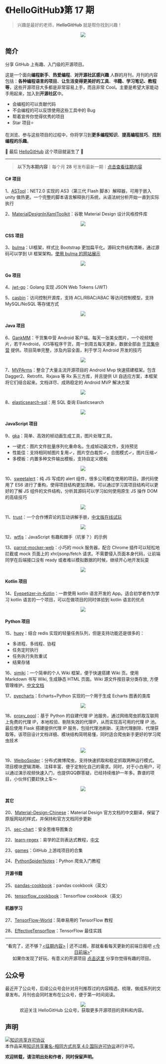 # 《HelloGitHub》第 17 期
>兴趣是最好的老师，**HelloGitHub** 就是帮你找到兴趣！
<p align="center">
    <img src='https://raw.githubusercontent.com/521xueweihan/img/master/hellogithub/01/img/hello-github.jpg' style="max-width:100%;"></img>
</p>

## 简介
分享 GitHub 上有趣、入门级的开源项目。

这是一个面向**编程新手**、**热爱编程**、**对开源社区感兴趣** 人群的月刊，月刊的内容包括：**各种编程语言的项目**、**让生活变得更美好的工具**、**书籍、学习笔记、教程等**，这些开源项目大多都是非常容易上手，而且非常 Cool。主要是希望大家能动手用起来，加入到**开源社区**中。
- 会编程的可以贡献代码
- 不会编程的可以反馈使用这些工具中的 Bug
- 帮着宣传你觉得优秀的项目
- Star 项目⭐️

在浏览、参与这些项目的过程中，你将学习到**更多编程知识**、**提高编程技巧**、**找到编程的乐趣**。

🎉 最后 [HelloGitHub](https://hellogithub.com) 这个项目就诞生了 🎉

---
> **以下为本期内容**｜每个月 **28** 号发布最新一期｜[点击查看往期内容](https://github.com/521xueweihan/HelloGitHub#内容)

#### C# 项目
1、[ASTool](https://github.com/asheigithub/ASTool)：NET2.0 实现的 AS3（第三代 Flash 脚本）解释器，可用于嵌入 unity 做热更。一个完整的脚本语言解释执行系统，从语法树分析开始一直到实际执行

2、[MaterialDesignInXamlToolkit](https://github.com/ButchersBoy/MaterialDesignInXamlToolkit)：谷歌 Material Design 设计风格控件库

<p align="center"><img src='https://raw.githubusercontent.com/521xueweihan/img/master/hellogithub/17/img/MaterialDesignInXamlToolkit-show-min.png' style="max-width:80%; max-height=80%;"></img></p>

#### CSS 项目
3、[bulma](https://github.com/jgthms/bulma)：UI框架，样式比 Bootstrap 更加扁平化。源码文件结构清晰，通过源码可以学到 UI 框架架构。[使用 bulma 的网站展示](http://bulma.io/expo/)

<p align="center"><img src='https://raw.githubusercontent.com/521xueweihan/img/master/hellogithub/17/img/bulma-show-min.png' style="max-width:80%; max-height=80%;"></img></p>

#### Go 项目
4、[jwt-go](https://github.com/dgrijalva/jwt-go)：Golang 实现 JSON Web Tokens (JWT)

5、[casbin](https://github.com/casbin/casbin)：访问控制开源库，支持 ACL/RBAC/ABAC 等访问控制模型，支持 MySQL/NoSQL 等存储方式

<p align="center"><img src='https://raw.githubusercontent.com/521xueweihan/img/master/hellogithub/17/img/casbin-show-min.png' style="max-width:80%; max-height=80%;"></img></p>

#### Java 项目
6、[GankMM](https://github.com/maning0303/GankMM)：干货集中营 Android 客户端。每天一张美女图片，一个视频短片，若干Android，iOS等程序干货，周一到周五每天更新，数据全部由 [干货集中营](http://gank.io/) 提供。项目简单完整，涉及内容全面，利于学习 Android 开发的技巧

<p align="center"><img src='https://raw.githubusercontent.com/521xueweihan/img/master/hellogithub/17/img/GankMM.gif' style="max-width:80%; max-height=80%;"></img></p>

7、[MVPArms](https://github.com/JessYanCoding/MVPArms)：整合了大量主流开源项目的 Android Mvp 快速搭建框架。包含 Dagger2、Retrofit、Rxjava 等 Rx 系三方库，并且提供 UI 自适应方案，本框架将它们结合起来。文档详尽、成熟稳定的 Android MVP 解决方案

<p align="center"><img src='https://raw.githubusercontent.com/521xueweihan/img/master/hellogithub/17/img/MVPArms-show-min.png' style="max-width:80%; max-height=80%;"></img></p>

8、[elasticsearch-sql](https://github.com/NLPchina/elasticsearch-sql)：用 SQL 查询 Elasticsearch

<p align="center"><img src='https://raw.githubusercontent.com/521xueweihan/img/master/hellogithub/17/img/elasticsearch-sql-show-min.png' style="max-width:80%; max-height=80%;"></img></p>

#### JavaScript 项目
9、[gka](https://github.com/gkajs/gka)：简单、高效的帧动画生成工具，图片处理工具。
- 一键式：图片文件批量序列化重命名，生成帧动画文件，支持预览
- 性能佳：支持相同帧图片复用✓，图片空白裁剪✓，合图模式✓，图片压缩✓
- 多模板：内置多种文件输出模板，支持自定义模板

<p align="center"><img src='https://raw.githubusercontent.com/521xueweihan/img/master/hellogithub/17/img/gka.gif' style="max-width:80%; max-height=80%;"></img></p>

10、[sweetalert](https://github.com/t4t5/sweetalert)：纯 JS 写成的 alert 组件，很多公司都在使用的项目。源代码使用了 ES6 进行了重构，使得项目结构更加清晰。可以通过学习其项目结构可以更好的了解 JS 组件的文件结构，分析其源码可以学习如何使用原生 JS 操作 DOM 的高级技巧

<p align="center"><img src='https://raw.githubusercontent.com/521xueweihan/img/master/hellogithub/17/img/sweetalert.gif' style="max-width:80%; max-height=80%;"></img></p>

11、[trust](https://github.com/ncase/trust)：一个合作博弈论的互动讲解手册，[中文版在线试玩](https://www.sekai.co/trust/)

<p align="center"><img src='https://raw.githubusercontent.com/521xueweihan/img/master/hellogithub/17/img/trust-show-min.png' style="max-width:80%; max-height=80%;"></img></p>

12、[wtfjs](https://github.com/denysdovhan/wtfjs)：JavaScript 有趣和棘手（坑爹？）的示例

13、[parrot-mocker-web](https://github.com/chinesedfan/parrot-mocker-web)：小巧的 mock 服务器，配合 Chrome 插件可以轻松地拦截或 mock 页面上的 xhr/jsonp/fetch 请求。不需要侵入页面本身代码，让前端同学在后端接口没有 ready 或者难以模拟数据的时候，继续开心地开发玩耍

<p align="center"><img src='https://raw.githubusercontent.com/521xueweihan/img/master/hellogithub/17/img/parrot-mocker-web-show-min.png' style="max-width:80%; max-height=80%;"></img></p>

#### Kotlin 项目
14、[Eyepetizer-in-Kotlin](https://github.com/LRH1993/Eyepetizer-in-Kotlin)：一款使用 kotlin 语言开发的 App。适合初学者作为学习 kotlin 语言的一个项目，可以在做项目的同时体验到 kotlin 语言的优点

<p align="center"><img src='https://raw.githubusercontent.com/521xueweihan/img/master/hellogithub/17/img/Eyepetizer-in-Kotlin-show-min.png' style="max-width:80%; max-height=80%;"></img></p>

#### Python 项目
15、[huey](https://github.com/coleifer/huey)：结合 redis 实现的轻量任务队列，但是支持功能还是很多的：
- 多进程、多线程、协程
- 任务定时执行
- 任务执行失败重试
- 结果存储

16、[simiki](https://github.com/tankywoo/simiki)：一个简单的个人 Wiki 框架，便于快速搭建 Wiki 页。使用 Markdown 书写 Wiki, 生成静态 HTML 页面。Wiki 源文件按目录分类存放, 方便管理维护。[中文文档](http://simiki.org/zh-docs/)

17、[pyecharts](https://github.com/chenjiandongx/pyecharts)：Echarts+Python 实现的一个用于生成 Echarts 图表的类库

<p align="center"><img src='https://raw.githubusercontent.com/521xueweihan/img/master/hellogithub/17/img/pyecharts.gif' style="max-width:80%; max-height=80%;"></img></p>

18、[proxy_pool](https://github.com/jhao104/proxy_pool)：基于 Python 的自建代理 IP 池服务，通过网络爬虫抓取互联网上免费的代理 IP，本地校验、剔除失效的代理IP，从而实现高可用的代理 IP 池。最后使用 Flask 搭建提供代理 IP 服务，包括代理池刷新、无效代理删除、代理获取等。该项目设计文档详细、模块结构简明易懂，同时适合爬虫新手更好的学习爬虫技术

<p align="center"><img src='https://raw.githubusercontent.com/521xueweihan/img/master/hellogithub/17/img/proxy_pool-show-min.png' style="max-width:80%; max-height=80%;"></img></p>

19、[WeiboSpider](https://github.com/ResolveWang/WeiboSpider)：分布式微博爬虫，支持快速抓取和稳定抓取两种运行模式。项目模块逻辑清晰、注释丰富、便于定制化自己的需求。同时，对于小白用户，可以通过演示视频快速入门，也提供QQ群答疑，已经持续维护一年多。靠谱的项目，小伙伴们要赶快上车～

<p align="center"><img src='https://raw.githubusercontent.com/521xueweihan/img/master/hellogithub/17/img/WeiboSpider-show-min.png' style="max-width:80%; max-height=80%;"></img></p>

#### 其它
20、[Material-Design-Chinese](https://github.com/zdhxiong/Material-Design-Chinese)：Material Design 官方文档的中文翻译，保留了原版网站的样式，并保持和官方文档同步更新

21、[sec-chart](https://github.com/SecWiki/sec-chart)：安全思维导图集合

22、[learn-regex](https://github.com/zeeshanu/learn-regex)：易学的正则表达式教程，[中文](https://github.com/zeeshanu/learn-regex/blob/master/README-cn.md)

23、[games](https://github.com/leereilly/games)：GitHub 上游戏项目的合集

24、[PythonSpiderNotes](https://github.com/lining0806/PythonSpiderNotes)：Python 爬虫入门教程

#### 开源书籍
25、[pandas-cookbook](https://github.com/jvns/pandas-cookbook)：pandas cookbook（英文）

26、[tensorflow_cookbook](https://github.com/nfmcclure/tensorflow_cookbook)：Tensorflow cookbook（英文）

#### 机器学习
27、[TensorFlow-World](https://github.com/astorfi/TensorFlow-World)：简单易用的 TensorFlow 教程

28、[EffectiveTensorflow](https://github.com/vahidk/EffectiveTensorflow)：TensorFlow 最佳实践



---
<p align="center">
    “看完了，还不够？<a href='https://github.com/521xueweihan/HelloGitHub#%E5%86%85%E5%AE%B9'><往期内容></a> | 还不过瘾，那就看看每天更新的前端日报吧 <a href='https://daily.fairyever.com/'><今日前端></a>”<br>
    如果你发现了好玩、有意义的开源项目 <a href='https://github.com/521xueweihan/HelloGitHub/issues/new'>点击这里</a> 分享你觉得有趣的项目。
</p>

## 公众号
最近开了公众号，后续公众号会针对月刊推荐过的内容精选、梳理，做成系列的文章发布。月刊也会同时发布在公众号，便于第一时间阅读。

<p align="center">
  <img src="https://raw.githubusercontent.com/521xueweihan/img/master/hellogithub/logo/weixin.png" style="max-width:70%;"></img><br>
欢迎关注 HelloGitHub 公众号，获取更多开源项目的资料和内容。
</p>

## 声明
<a rel="license" href="http://creativecommons.org/licenses/by-sa/4.0/"><img alt="知识共享许可协议" style="border-width:0" src="https://i.creativecommons.org/l/by-sa/4.0/88x31.png" /></a><br />本作品采用<a rel="license" href="http://creativecommons.org/licenses/by-sa/4.0/">知识共享署名-相同方式共享 4.0 国际许可协议</a>进行许可。

**欢迎转载，请注明出处和作者，同时保留声明。**
